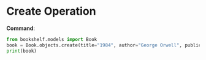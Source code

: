 # Create Operation
**Command**:
```python
from bookshelf.models import Book
book = Book.objects.create(title="1984", author="George Orwell", publication_year=1949)
print(book)
